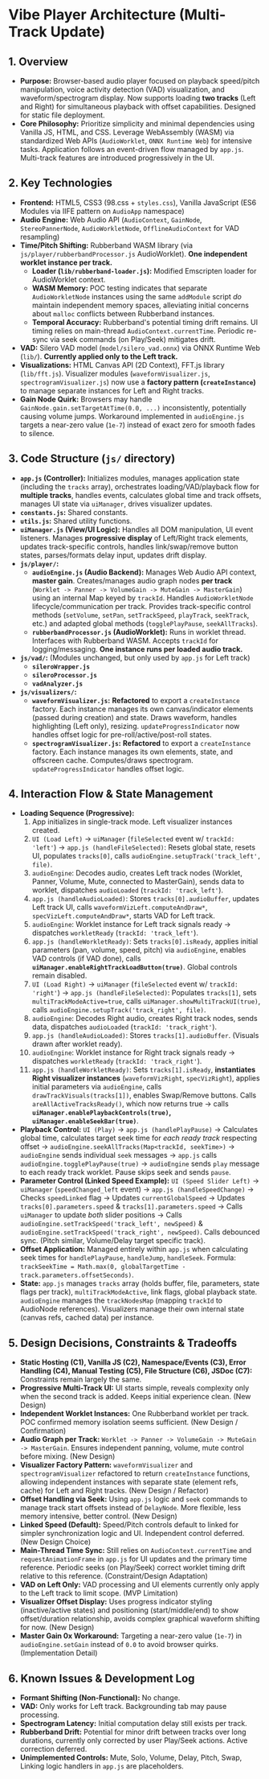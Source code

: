 <!-- /vibe-player/architecture.md -->
# Vibe Player Architecture (Multi-Track Update)

## 1. Overview

*   **Purpose:** Browser-based audio player focused on playback speed/pitch manipulation, voice activity detection (VAD) visualization, and waveform/spectrogram display. Now supports loading **two tracks** (Left and Right) for simultaneous playback with offset capabilities. Designed for static file deployment.
*   **Core Philosophy:** Prioritize simplicity and minimal dependencies using Vanilla JS, HTML, and CSS. Leverage WebAssembly (WASM) via standardized Web APIs (`AudioWorklet`, `ONNX Runtime Web`) for intensive tasks. Application follows an event-driven flow managed by `app.js`. Multi-track features are introduced progressively in the UI.

## 2. Key Technologies

*   **Frontend:** HTML5, CSS3 (98.css + `styles.css`), Vanilla JavaScript (ES6 Modules via IIFE pattern on `AudioApp` namespace)
*   **Audio Engine:** Web Audio API (`AudioContext`, `GainNode`, `StereoPannerNode`, `AudioWorkletNode`, `OfflineAudioContext` for VAD resampling)
*   **Time/Pitch Shifting:** Rubberband WASM library (via `js/player/rubberbandProcessor.js` AudioWorklet). **One independent worklet instance per track.**
    *   **Loader (`lib/rubberband-loader.js`):** Modified Emscripten loader for AudioWorklet context.
    *   **WASM Memory:** POC testing indicates that separate `AudioWorkletNode` instances using the same `addModule` script *do* maintain independent memory spaces, alleviating initial concerns about `malloc` conflicts between Rubberband instances.
    *   **Temporal Accuracy:** Rubberband's potential timing drift remains. UI timing relies on main-thread `AudioContext.currentTime`. Periodic re-sync via seek commands (on Play/Seek) mitigates drift.
*   **VAD:** Silero VAD model (`model/silero_vad.onnx`) via ONNX Runtime Web (`lib/`). **Currently applied only to the Left track.**
*   **Visualizations:** HTML Canvas API (2D Context), FFT.js library (`lib/fft.js`). Visualizer modules (`waveformVisualizer.js`, `spectrogramVisualizer.js`) now use a **factory pattern (`createInstance`)** to manage separate instances for Left and Right tracks.
*   **Gain Node Quirk:** Browsers may handle `GainNode.gain.setTargetAtTime(0.0, ...)` inconsistently, potentially causing volume jumps. Workaround implemented in `audioEngine.js` targets a near-zero value (`1e-7`) instead of exact zero for smooth fades to silence.

## 3. Code Structure (`js/` directory)

*   **`app.js` (Controller):** Initializes modules, manages application state (including the `tracks` array), orchestrates loading/VAD/playback flow for **multiple tracks**, handles events, calculates global time and track offsets, manages UI state via `uiManager`, drives visualizer updates.
*   **`constants.js`:** Shared constants.
*   **`utils.js`:** Shared utility functions.
*   **`uiManager.js` (View/UI Logic):** Handles all DOM manipulation, UI event listeners. Manages **progressive display** of Left/Right track elements, updates track-specific controls, handles link/swap/remove button states, parses/formats delay input, updates drift display.
*   **`js/player/`:**
    *   **`audioEngine.js` (Audio Backend):** Manages Web Audio API context, **master gain**. Creates/manages audio graph nodes **per track** (`Worklet -> Panner -> VolumeGain -> MuteGain -> MasterGain`) using an internal Map keyed by `trackId`. Handles `AudioWorkletNode` lifecycle/communication per track. Provides track-specific control methods (`setVolume`, `setPan`, `setTrackSpeed`, `playTrack`, `seekTrack`, etc.) and adapted global methods (`togglePlayPause`, `seekAllTracks`).
    *   **`rubberbandProcessor.js` (AudioWorklet):** Runs in worklet thread. Interfaces with Rubberband WASM. Accepts `trackId` for logging/messaging. **One instance runs per loaded audio track.**
*   **`js/vad/`:** (Modules unchanged, but only used by `app.js` for Left track)
    *   **`sileroWrapper.js`**
    *   **`sileroProcessor.js`**
    *   **`vadAnalyzer.js`**
*   **`js/visualizers/`:**
    *   **`waveformVisualizer.js`:** **Refactored** to export a `createInstance` factory. Each instance manages its own canvas/indicator elements (passed during creation) and state. Draws waveform, handles highlighting (Left only), resizing. `updateProgressIndicator` now handles offset logic for pre-roll/active/post-roll states.
    *   **`spectrogramVisualizer.js`:** **Refactored** to export a `createInstance` factory. Each instance manages its own elements, state, and offscreen cache. Computes/draws spectrogram. `updateProgressIndicator` handles offset logic.

## 4. Interaction Flow & State Management

*   **Loading Sequence (Progressive):**
    1.  App initializes in single-track mode. Left visualizer instances created.
    2.  `UI (Load Left)` -> `uiManager` (`fileSelected` event w/ `trackId: 'left'`) -> `app.js (handleFileSelected)`: Resets global state, resets UI, populates `tracks[0]`, calls `audioEngine.setupTrack('track_left', file)`.
    3.  `audioEngine`: Decodes audio, creates Left track nodes (Worklet, Panner, Volume, Mute, connected to MasterGain), sends data to worklet, dispatches `audioLoaded` (`trackId: 'track_left'`).
    4.  `app.js (handleAudioLoaded)`: Stores `tracks[0].audioBuffer`, updates Left track UI, calls `waveformVizLeft.computeAndDraw*`, `specVizLeft.computeAndDraw*`, starts VAD for Left track.
    5.  `audioEngine`: Worklet instance for Left track signals ready -> dispatches `workletReady` (`trackId: 'track_left'`).
    6.  `app.js (handleWorkletReady)`: Sets `tracks[0].isReady`, applies initial parameters (pan, volume, speed, pitch) via `audioEngine`, enables VAD controls (if VAD done), calls **`uiManager.enableRightTrackLoadButton(true)`**. Global controls remain disabled.
    7.  `UI (Load Right)` -> `uiManager` (`fileSelected` event w/ `trackId: 'right'`) -> `app.js (handleFileSelected)`: Populates `tracks[1]`, sets `multiTrackModeActive=true`, calls `uiManager.showMultiTrackUI(true)`, calls `audioEngine.setupTrack('track_right', file)`.
    8.  `audioEngine`: Decodes Right audio, creates Right track nodes, sends data, dispatches `audioLoaded` (`trackId: 'track_right'`).
    9.  `app.js (handleAudioLoaded)`: Stores `tracks[1].audioBuffer`. (Visuals drawn after worklet ready).
    10. `audioEngine`: Worklet instance for Right track signals ready -> dispatches `workletReady` (`trackId: 'track_right'`).
    11. `app.js (handleWorkletReady)`: Sets `tracks[1].isReady`, **instantiates Right visualizer instances** (`waveformVizRight`, `specVizRight`), applies initial parameters via `audioEngine`, calls `drawTrackVisuals(tracks[1])`, enables Swap/Remove buttons. Calls `areAllActiveTracksReady()`, which now returns true -> calls **`uiManager.enablePlaybackControls(true)`, `uiManager.enableSeekBar(true)`**.
*   **Playback Control:** `UI (Play)` -> `app.js (handlePlayPause)` -> Calculates global time, calculates target seek time for *each ready track* respecting offset -> `audioEngine.seekAllTracks(Map<trackId, seekTime>)` -> `audioEngine` sends individual `seek` messages -> `app.js` calls `audioEngine.togglePlayPause(true)` -> `audioEngine` sends `play` message to each ready track worklet. Pause skips seek and sends `pause`.
*   **Parameter Control (Linked Speed Example):** `UI (Speed Slider Left)` -> `uiManager` (`speedChanged_left` event) -> `app.js (handleSpeedChange)` -> Checks `speedLinked` flag -> Updates `currentGlobalSpeed` -> Updates `tracks[0].parameters.speed` & `tracks[1].parameters.speed` -> Calls `uiManager` to update *both* slider positions -> Calls `audioEngine.setTrackSpeed('track_left', newSpeed)` & `audioEngine.setTrackSpeed('track_right', newSpeed)`. Calls debounced sync. (Pitch similar, Volume/Delay target specific track).
*   **Offset Application:** Managed entirely within `app.js` when calculating seek times for `handlePlayPause`, `handleJump`, `handleSeek`. Formula: `trackSeekTime = Math.max(0, globalTargetTime - track.parameters.offsetSeconds)`.
*   **State:** `app.js` manages `tracks` array (holds buffer, file, parameters, state flags per track), `multiTrackModeActive`, link flags, global playback state. `audioEngine` manages the `trackNodesMap` (mapping `trackId` to AudioNode references). Visualizers manage their own internal state (canvas refs, cached data) per instance.

## 5. Design Decisions, Constraints & Tradeoffs

*   **Static Hosting (C1), Vanilla JS (C2), Namespace/Events (C3), Error Handling (C4), Manual Testing (C5), File Structure (C6), JSDoc (C7):** Constraints remain largely the same.
*   **Progressive Multi-Track UI:** UI starts simple, reveals complexity only when the second track is added. Keeps initial experience clean. (New Design)
*   **Independent Worklet Instances:** One Rubberband worklet per track. POC confirmed memory isolation seems sufficient. (New Design / Confirmation)
*   **Audio Graph per Track:** `Worklet -> Panner -> VolumeGain -> MuteGain -> MasterGain`. Ensures independent panning, volume, mute control before mixing. (New Design)
*   **Visualizer Factory Pattern:** `waveformVisualizer` and `spectrogramVisualizer` refactored to return `createInstance` functions, allowing independent instances with separate state (element refs, cache) for Left and Right tracks. (New Design / Refactor)
*   **Offset Handling via Seek:** Using `app.js` logic and `seek` commands to manage track start offsets instead of `DelayNode`. More flexible, less memory intensive, better control. (New Design)
*   **Linked Speed (Default):** Speed/Pitch controls default to linked for simpler synchronization logic and UI. Independent control deferred. (New Design Choice)
*   **Main-Thread Time Sync:** Still relies on `AudioContext.currentTime` and `requestAnimationFrame` in `app.js` for UI updates and the primary time reference. Periodic seeks (on Play/Seek) correct worklet timing drift relative to this reference. (Constraint/Design Adaptation)
*   **VAD on Left Only:** VAD processing and UI elements currently only apply to the Left track to limit scope. (MVP Limitation)
*   **Visualizer Offset Display:** Uses progress indicator styling (inactive/active states) and positioning (start/middle/end) to show offset/duration relationship, avoids complex graphical waveform shifting for now. (New Design)
*   **Master Gain 0x Workaround:** Targeting a near-zero value (`1e-7`) in `audioEngine.setGain` instead of `0.0` to avoid browser quirks. (Implementation Detail)

## 6. Known Issues & Development Log

*   **Formant Shifting (Non-Functional):** No change.
*   **VAD:** Only works for Left track. Backgrounding tab may pause processing.
*   **Spectrogram Latency:** Initial computation delay still exists per track.
*   **Rubberband Drift:** Potential for minor drift between tracks over long durations, currently only corrected by user Play/Seek actions. Active correction deferred.
*   **Unimplemented Controls:** Mute, Solo, Volume, Delay, Pitch, Swap, Linking logic handlers in `app.js` are placeholders.

<!-- /vibe-player/architecture.md -->
